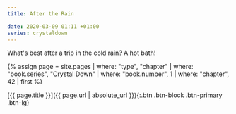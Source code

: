 ```yaml
---
title: After the Rain

date: 2020-03-09 01:11 +01:00
series: crystaldown
---
```

What's best after a trip in the cold rain? A hot bath!

{% assign page = site.pages
  | where: "type", "chapter"
  | where: "book.series", "Crystal Down"
  | where: "book.number", 1
  | where: "chapter", 42
  | first %}

[{{ page.title }}]({{ page.url | absolute_url }}){:.btn .btn-block .btn-primary .btn-lg}
<!--more-->
